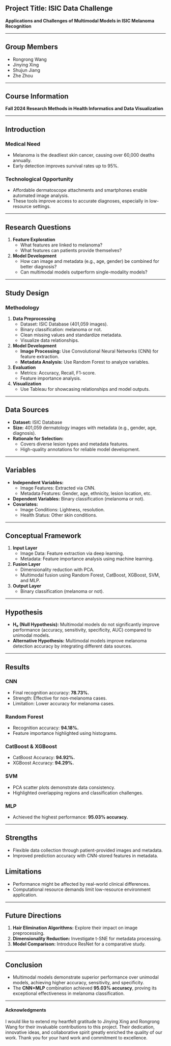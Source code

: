 ## Project Title: ISIC Data Challenge
**Applications and Challenges of Multimodal Models in ISIC Melanoma Recognition**

---

## Group Members
- Rongrong Wang  
- Jinying Xing  
- Shujun Jiang  
- Zhe Zhou  

---

## Course Information
**Fall 2024 Research Methods in Health Informatics and Data Visualization**

---

## Introduction
### Medical Need
- Melanoma is the deadliest skin cancer, causing over 60,000 deaths annually.
- Early detection improves survival rates up to 95%.

### Technological Opportunity
- Affordable dermatoscope attachments and smartphones enable automated image analysis.
- These tools improve access to accurate diagnoses, especially in low-resource settings.

---

## Research Questions
1. **Feature Exploration**
   - What features are linked to melanoma?
   - What features can patients provide themselves?
2. **Model Development**
   - How can image and metadata (e.g., age, gender) be combined for better diagnosis?
   - Can multimodal models outperform single-modality models?

---

## Study Design
### Methodology
1. **Data Preprocessing**
   - Dataset: ISIC Database (401,059 images).
   - Binary classification: melanoma or not.
   - Clean missing values and standardize metadata.
   - Visualize data relationships.
2. **Model Development**
   - **Image Processing:** Use Convolutional Neural Networks (CNN) for feature extraction.
   - **Metadata Analysis:** Use Random Forest to analyze variables.
3. **Evaluation**
   - Metrics: Accuracy, Recall, F1-score.
   - Feature importance analysis.
4. **Visualization**
   - Use Tableau for showcasing relationships and model outputs.

---

## Data Sources
- **Dataset:** ISIC Database
- **Size:** 401,059 dermatology images with metadata (e.g., gender, age, diagnosis).
- **Rationale for Selection:**
  - Covers diverse lesion types and metadata features.
  - High-quality annotations for reliable model development.

---

## Variables
- **Independent Variables:**
  - Image Features: Extracted via CNN.
  - Metadata Features: Gender, age, ethnicity, lesion location, etc.
- **Dependent Variables:** Binary classification (melanoma or not).
- **Covariates:**
  - Image Conditions: Lightness, resolution.
  - Health Status: Other skin conditions.

---

## Conceptual Framework
1. **Input Layer**
   - Image Data: Feature extraction via deep learning.
   - Metadata: Feature importance analysis using machine learning.
2. **Fusion Layer**
   - Dimensionality reduction with PCA.
   - Multimodal fusion using Random Forest, CatBoost, XGBoost, SVM, and MLP.
3. **Output Layer**
   - Binary classification (melanoma or not).

---

## Hypothesis
- **H₀ (Null Hypothesis):** Multimodal models do not significantly improve performance (accuracy, sensitivity, specificity, AUC) compared to unimodal models.
- **Alternative Hypothesis:** Multimodal models improve melanoma detection accuracy by integrating different data sources.

---

## Results
### CNN
- Final recognition accuracy: **78.73%.**
- Strength: Effective for non-melanoma cases.
- Limitation: Lower accuracy for melanoma cases.

### Random Forest
- Recognition accuracy: **94.18%.**
- Feature importance highlighted using histograms.

### CatBoost & XGBoost
- CatBoost Accuracy: **94.92%.**
- XGBoost Accuracy: **94.29%.**

### SVM
- PCA scatter plots demonstrate data consistency.
- Highlighted overlapping regions and classification challenges.

### MLP
- Achieved the highest performance: **95.03% accuracy.**

---

## Strengths
- Flexible data collection through patient-provided images and metadata.
- Improved prediction accuracy with CNN-stored features in metadata.

## Limitations
- Performance might be affected by real-world clinical differences.
- Computational resource demands limit low-resource environment application.

---

## Future Directions
1. **Hair Elimination Algorithms:** Explore their impact on image preprocessing.
2. **Dimensionality Reduction:** Investigate t-SNE for metadata processing.
3. **Model Comparison:** Introduce ResNet for a comparative study.

---

## Conclusion
- Multimodal models demonstrate superior performance over unimodal models, achieving higher accuracy, sensitivity, and specificity.
- The **CNN+MLP** combination achieved **95.03% accuracy**, proving its exceptional effectiveness in melanoma classification.

---

#### Acknowledgments

I would like to extend my heartfelt gratitude to Jinying Xing and Rongrong Wang for their invaluable contributions to this project. Their dedication, innovative ideas, and collaborative spirit greatly enriched the quality of our work. Thank you for your hard work and commitment to excellence.